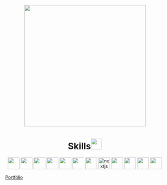 <div>
  <a href="https://github.com/walisson27">
</div>
<p align='center'>
   <a><img src="https://github-readme-stats.vercel.app/api/top-langs/?username=walisson27&layout=compact&theme=dark" width=385></a>
</p>
<h1 align='center'>Skills<img src="https://media.giphy.com/media/W5eoZHPpUx9sapR0eu/giphy.gif" width=34 /></h1>
<div>
  <p align='center'>
    <a> <img width=37 src ='https://raw.githubusercontent.com/rahulbanerjee26/githubAboutMeGenerator/main/icons/html.svg'></a>
    <a> <img width=37 src ='https://raw.githubusercontent.com/rahulbanerjee26/githubAboutMeGenerator/main/icons/css.svg'></a>
    <a> <img width=37 src ='https://mui.com/static/logo.png'></a>
    <a> <img width=37 src ='https://raw.githubusercontent.com/rahulbanerjee26/githubAboutMeGenerator/main/icons/bootstrap.svg'></a>
    <a> <img width=37 src ='https://raw.githubusercontent.com/rahulbanerjee26/githubAboutMeGenerator/main/icons/tailwind.svg'></a>
    <a> <img width=37 src ='https://raw.githubusercontent.com/rahulbanerjee26/githubAboutMeGenerator/main/icons/reactjs.svg'></a>
    <a> <img width=37 src ='https://raw.githubusercontent.com/rahulbanerjee26/githubAboutMeGenerator/main/icons/vuejs.svg'></a>
    <a> <img width=37 src ='https://github.com/walisson27/ReactTS-Money/assets/48169247/a1dafa7b-8fdb-42ff-b90b-ae8f2923fa27' alt="nextjs" name="nextjs"></a>
    <a> <img width=37 src ='https://raw.githubusercontent.com/rahulbanerjee26/githubAboutMeGenerator/main/icons/javascript.svg'></a>
    <a> <img width=37 src ='https://raw.githubusercontent.com/rahulbanerjee26/githubAboutMeGenerator/main/icons/typescript.svg'></a>
    <a> <img width=37 src ='https://raw.githubusercontent.com/rahulbanerjee26/githubAboutMeGenerator/main/icons/mongodb.svg'></a>
    <a> <img width=37 src ='https://raw.githubusercontent.com/rahulbanerjee26/githubAboutMeGenerator/main/icons/git.svg'></a>
   </p>
  <a href="https://walissondesenvolvedor.vercel.app/" rel="nofollow">Portfólio</a>
</div>

  
